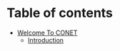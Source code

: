 # Table of contents

* [Welcome To CONET](README.md)
  * [Introduction](welcome-to-conet/introduction.md)

